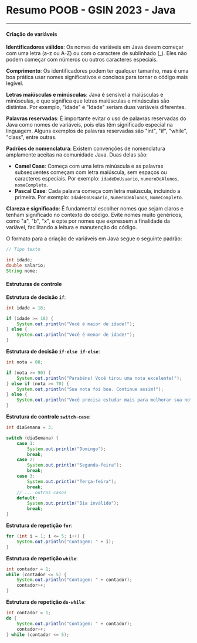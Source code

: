 # Resumo POOB - GSIN 2023 - Java
---

#### Criação de variáveis

**Identificadores válidos**: Os nomes de variáveis em Java devem começar com uma letra (a-z ou A-Z) ou com o caractere de sublinhado (_). Eles não podem começar com números ou outros caracteres especiais.

**Comprimento**: Os identificadores podem ter qualquer tamanho, mas é uma boa prática usar nomes significativos e concisos para tornar o código mais legível.

 **Letras maiúsculas e minúsculas**: Java é sensível a maiúsculas e minúsculas, o que significa que letras maiúsculas e minúsculas são distintas. Por exemplo, "idade" e "Idade" seriam duas variáveis diferentes.

 **Palavras reservadas**: É importante evitar o uso de palavras reservadas do Java como nomes de variáveis, pois elas têm significado especial na linguagem. Alguns exemplos de palavras reservadas são "int", "if", "while", "class", entre outras.


**Padrões de nomenclatura**: Existem convenções de nomenclatura amplamente aceitas na comunidade Java. Duas delas são:
   - **Camel Case**: Começa com uma letra minúscula e as palavras subsequentes começam com letra maiúscula, sem espaços ou caracteres especiais. Por exemplo: `idadeDoUsuario`, `numeroDeAlunos`, `nomeCompleto`.
   - **Pascal Case**: Cada palavra começa com letra maiúscula, incluindo a primeira. Por exemplo: `IdadeDoUsuario`, `NumeroDeAlunos`, `NomeCompleto`.


**Clareza e significado**: É fundamental escolher nomes que sejam claros e tenham significado no contexto do código. Evite nomes muito genéricos, como "a", "b", "x", e opte por nomes que expressem a finalidade da variável, facilitando a leitura e manutenção do código.


O formato para a criação de variáveis em Java segue o seguinte padrão:

```Java
// Tipo texto

int idade;
double salario;
String nome;
```

#### Estruturas de controle

**Estrutura de decisão `if`**:

```java
int idade = 18;

if (idade >= 18) {
    System.out.println("Você é maior de idade!");
} else {
    System.out.println("Você é menor de idade!");
}
```

**Estrutura de decisão `if-else if-else`**:

```java
int nota = 80;

if (nota >= 90) {
    System.out.println("Parabéns! Você tirou uma nota excelente!");
} else if (nota >= 70) {
    System.out.println("Sua nota foi boa. Continue assim!");
} else {
    System.out.println("Você precisa estudar mais para melhorar sua nota.");
}
```

**Estrutura de controle `switch-case`**:

```java
int diaSemana = 3;

switch (diaSemana) {
    case 1:
        System.out.println("Domingo");
        break;
    case 2:
        System.out.println("Segunda-feira");
        break;
    case 3:
        System.out.println("Terça-feira");
        break;
    // ... outros casos
    default:
        System.out.println("Dia inválido");
        break;
}
```

**Estrutura de repetição `for`**:

```java
for (int i = 1; i <= 5; i++) {
    System.out.println("Contagem: " + i);
}
```

**Estrutura de repetição `while`**:

```java
int contador = 1;
while (contador <= 5) {
    System.out.println("Contagem: " + contador);
    contador++;
}
```

**Estrutura de repetição `do-while`**:

```java
int contador = 1;
do {
    System.out.println("Contagem: " + contador);
    contador++;
} while (contador <= 5);
```




